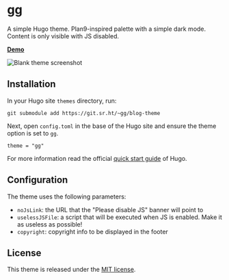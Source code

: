 # gg

A simple Hugo theme. Plan9-inspired palette with a simple dark mode. Content is only visible with JS disabled.

**[Demo](https://gclv.es/)**

![Blank theme screenshot](https://github.com/Vimux/blank/blob/master/images/splash.png)

## Installation

In your Hugo site `themes` directory, run:

    git submodule add https://git.sr.ht/~gg/blog-theme

Next, open `config.toml` in the base of the Hugo site and ensure the theme option is set to `gg`.

    theme = "gg"

For more information read the official [quick start guide](https://gohugo.io/getting-started/quick-start/) of Hugo.

## Configuration

The theme uses the following parameters:

- `noJsLink`: the URL that the "Please disable JS" banner will point to
- `uselessJSFile`: a script that will be executed when JS is enabled. Make it as useless as possible!
- `copyright`: copyright info to be displayed in the footer

## License

This theme is released under the [MIT license](https://git.sr.ht/~gg/blog-theme/tree/master/item/LICENSE).

